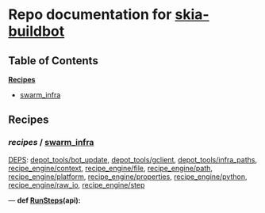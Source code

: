<!--- AUTOGENERATED BY `./recipes.py test train` -->
# Repo documentation for [skia-buildbot]()
## Table of Contents

**[Recipes](#Recipes)**
  * [swarm_infra](#recipes-swarm_infra)
## Recipes

### *recipes* / [swarm\_infra](/infra/bots/recipes/swarm_infra.py)

[DEPS](/infra/bots/recipes/swarm_infra.py#13): [depot\_tools/bot\_update][depot_tools/recipe_modules/bot_update], [depot\_tools/gclient][depot_tools/recipe_modules/gclient], [depot\_tools/infra\_paths][depot_tools/recipe_modules/infra_paths], [recipe\_engine/context][recipe_engine/recipe_modules/context], [recipe\_engine/file][recipe_engine/recipe_modules/file], [recipe\_engine/path][recipe_engine/recipe_modules/path], [recipe\_engine/platform][recipe_engine/recipe_modules/platform], [recipe\_engine/properties][recipe_engine/recipe_modules/properties], [recipe\_engine/python][recipe_engine/recipe_modules/python], [recipe\_engine/raw\_io][recipe_engine/recipe_modules/raw_io], [recipe\_engine/step][recipe_engine/recipe_modules/step]

&mdash; **def [RunSteps](/infra/bots/recipes/swarm_infra.py#31)(api):**

[depot_tools/recipe_modules/bot_update]: https://chromium.googlesource.com/chromium/tools/depot_tools.git/+/3d86f06bc794b457a0e1329dfd4a0b5bd0dc2a0e/recipes/README.recipes.md#recipe_modules-bot_update
[depot_tools/recipe_modules/gclient]: https://chromium.googlesource.com/chromium/tools/depot_tools.git/+/3d86f06bc794b457a0e1329dfd4a0b5bd0dc2a0e/recipes/README.recipes.md#recipe_modules-gclient
[depot_tools/recipe_modules/infra_paths]: https://chromium.googlesource.com/chromium/tools/depot_tools.git/+/3d86f06bc794b457a0e1329dfd4a0b5bd0dc2a0e/recipes/README.recipes.md#recipe_modules-infra_paths
[recipe_engine/recipe_modules/context]: https://chromium.googlesource.com/infra/luci/recipes-py.git/+/41c54934d664b4034e5a42655a42e866f6ba8485/README.recipes.md#recipe_modules-context
[recipe_engine/recipe_modules/file]: https://chromium.googlesource.com/infra/luci/recipes-py.git/+/41c54934d664b4034e5a42655a42e866f6ba8485/README.recipes.md#recipe_modules-file
[recipe_engine/recipe_modules/path]: https://chromium.googlesource.com/infra/luci/recipes-py.git/+/41c54934d664b4034e5a42655a42e866f6ba8485/README.recipes.md#recipe_modules-path
[recipe_engine/recipe_modules/platform]: https://chromium.googlesource.com/infra/luci/recipes-py.git/+/41c54934d664b4034e5a42655a42e866f6ba8485/README.recipes.md#recipe_modules-platform
[recipe_engine/recipe_modules/properties]: https://chromium.googlesource.com/infra/luci/recipes-py.git/+/41c54934d664b4034e5a42655a42e866f6ba8485/README.recipes.md#recipe_modules-properties
[recipe_engine/recipe_modules/python]: https://chromium.googlesource.com/infra/luci/recipes-py.git/+/41c54934d664b4034e5a42655a42e866f6ba8485/README.recipes.md#recipe_modules-python
[recipe_engine/recipe_modules/raw_io]: https://chromium.googlesource.com/infra/luci/recipes-py.git/+/41c54934d664b4034e5a42655a42e866f6ba8485/README.recipes.md#recipe_modules-raw_io
[recipe_engine/recipe_modules/step]: https://chromium.googlesource.com/infra/luci/recipes-py.git/+/41c54934d664b4034e5a42655a42e866f6ba8485/README.recipes.md#recipe_modules-step
